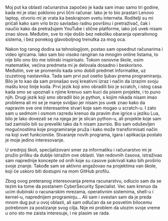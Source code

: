 Moj put ka oblasti računarstva započeo je kada sam imao samo tri godine, kada mi je otac poklonio prvi lični računar. 
Iako je to bio prastari Lenovo laptop, otvorio mi je vrata ka beskrajnom svetu interneta.
Roditelji su mi pričali kako sam vrlo brzo savladao radnu površinu i pretraživač, čak i naučio kako da pretražujem YouTube i slične platforme, iako još uvek nisam znao slova. 
Međutim, sve to nije došlo bez nekoliko obaranja operativnog sistema, i bez ponekog glavoboljnog trenutka za mog oca.

Nakon tog ranog dodira sa tehnologijom, postao sam opsednut računarima i video igricama. Iako sam bio visoko rangiran na mnogim online listama, to nije bilo ono što me istinski inspirisalo.
Tokom osnovne škole, osim matematike, većina predmeta mi je delovala dosadno i beskorisno. Međutim, sve se promenilo kada smo dobili predmet informatike, uz izuzetnog nastavnika.
Tada sam prvi put osetio ljubav prema programiranju.
Bilo je to kao da sam pronašao svoj kreativni izraz i način da izrazim svoju maštu kroz linije koda.
Prvi jezik koji smo obradili bio je scratch, i istog casa kada smo se upoznali s njime krenuo sam kuci da pisem projekte, i to puno njih.
Drugi jezik koji smo obradili bio je python, s kojim nikada nisam imao problema ali mi se je manje svidjao jer nisam jos uvek znao kako da napravim sve one interesantne stvari koje sam mogao u scratch-u.
I zato sam u sedmom i osmom razredu krenuo da pravim dve igrice u jeziku Lua, bilo je lako dovezati se na njega jer je slican python-u, ali projekte koje sam tad zamislio bili su preveliki tako da h nisam zavrsio.
Bio sam oduševljen mogućnostima koje programiranje pruža i kako može transformisati način na koji svet funkcioniše. 
Stvaranje novih programa, igara i aplikacija postalo je moje jedino interesovanje.

U srednjoj školi, specijalizovani smer za informatiku i računarstvo mi je pružio priliku da dublje istražim ove oblasti.
Van redovnih časova, istraživao sam naprednije koncepte od onih koje su casove pokrivali kako bih proširio svoje znanje.
Takođe sam se aktivno angažovao na projektima van škole, koji će uskoro biti dostupni na mom GitHub profilu.

Zbog ovog preteranog interesovanja prema racunarstvu, odlucio sam da se tezim ka tome da postanem CyberSecurity Specialist.
Vec sam krenuo da ucim dubinski o racunarskim mrezama, operativnim sistemima, shell-u i kernel-u, naprednijem programinju...
Ali sam i svestan sam da je preda mnom dug put u ovoj oblasti, ali sam odlučan da se posvetim bilocemu potrebnom za postizanje svog cilja.
Nije mi problem da ulozim svoje vreme u ono sto me zaista interesuje, i ne plasim se rada.
